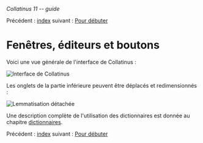 *Collatinus 11 -- guide*

Précédent : [index](index.html) suivant : [Pour débuter](debuter.html)

Fenêtres, éditeurs et boutons 
=============================

Voici une vue générale de l'interface de Collatinus :

![Interface de Collatinus](anatomie.png "L'interface de Collatinus")

Les onglets de la partie inférieure peuvent être
déplacés et redimensionnés :

![Lemmatisation détachée](detach.png "La partie lemmatisation a été détachée")

Une description complète de l'utilisation des dictionnaires est donnée
au chapitre [dictionnaires](dictionnaires.html).

Précédent : [index](index.html) suivant : [Pour débuter](debuter.html)
